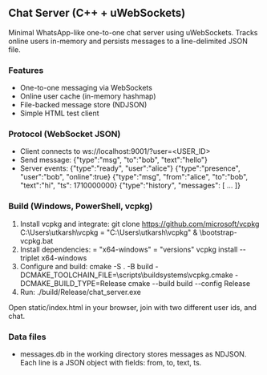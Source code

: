 ## Chat Server (C++ + uWebSockets)

Minimal WhatsApp-like one-to-one chat server using uWebSockets. Tracks online users in-memory and persists messages to a line-delimited JSON file.

### Features
- One-to-one messaging via WebSockets
- Online user cache (in-memory hashmap)
- File-backed message store (NDJSON)
- Simple HTML test client

### Protocol (WebSocket JSON)
- Client connects to ws://localhost:9001/?user=<USER_ID>
- Send message:
{"type":"msg", "to":"bob", "text":"hello"}
- Server events:
{"type":"ready", "user":"alice"}
{"type":"presence", "user":"bob", "online":true}
{"type":"msg", "from":"alice", "to":"bob", "text":"hi", "ts": 1710000000}
{"type":"history", "messages": [ ... ]}

### Build (Windows, PowerShell, vcpkg)
1. Install vcpkg and integrate:
 git clone https://github.com/microsoft/vcpkg C:\Users\utkarsh\vcpkg
  = "C:\Users\utkarsh\vcpkg"
 & \bootstrap-vcpkg.bat
2. Install dependencies:
  = "x64-windows"
  = "versions"
 vcpkg install --triplet x64-windows
3. Configure and build:
 cmake -S . -B build -DCMAKE_TOOLCHAIN_FILE=\scripts\buildsystems\vcpkg.cmake -DCMAKE_BUILD_TYPE=Release
 cmake --build build --config Release
4. Run:
 ./build/Release/chat_server.exe

Open static/index.html in your browser, join with two different user ids, and chat.

### Data files
- messages.db in the working directory stores messages as NDJSON. Each line is a JSON object with fields: from, to, text, ts.
